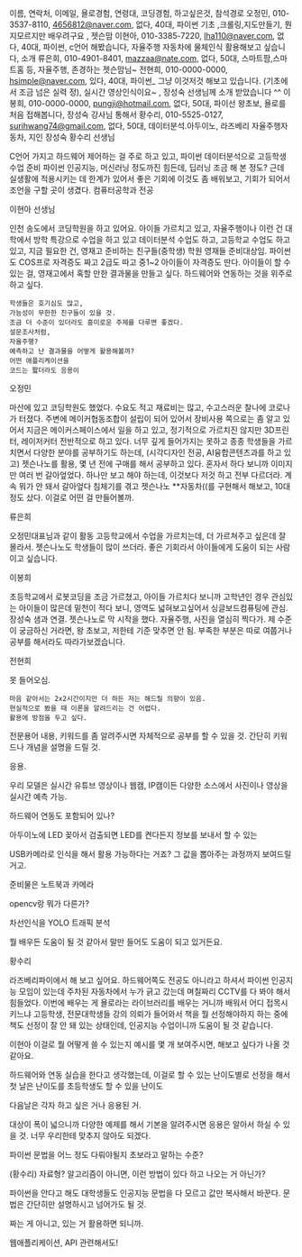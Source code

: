 이름, 연락처, 이메일, 욜로경험, 연령대, 코딩경험, 하고싶은것, 참석경로
오정민, 010-3537-8110, 4656812@naver.com, 없다, 40대, 파이썬 기초 ,크롤링,지도만들기, 뭔지모르지만 배우려구요 , 젯슨맘
이현아, 010-3385-7220, lha110@naver.com, 없다, 40대, 파이썬, c언어 해봤습니다, 자율주행 자동차에 물체인식 활용해보고 싶습니다, 소개
류은희, 010-4901-8401, mazzaa@nate.com, 없다, 50대, 스마트팜,스마트홈 등, 자율주행, 존경하는 젯슨맘님~
전현희, 010-0000-0000, hsimple@naver.com, 있다, 40대, 파이썬_ 그냥 이것저것 해보고 있습니다. (기초에서 조금 넘은 실력 정), 실시간 영상인식이요~ , 장성숙 선생님께 소개 받았습니다 ^^ 
이봉희, 010-0000-0000, pungji@hotmail.com, 없다, 50대, 파이선 왕초보, 욜로를 처음 접해봅니다, 장성숙 강사님 통해서
황수리, 010-5525-0127, surihwang74@gmail.com, 없다, 50대, 데이터분석.아두이노, 라즈베리 자율주행자동차, 지인
장성숙
황수리 선생님

C언어 가지고 하드웨어 제어하는 걸 주로 하고 있고,
파이썬 데이터분석으로 고등학생 수업 준비
파이썬 인공지능, 머신러닝 정도까진 힘든데, 딥러닝 조금 해 본 정도?
근데 실생활에 적용시키는 데 한계가 있어서
좋은 기회에 이것도 좀 배워보고,
기회가 되어서 조언을 구할 곳이 생겼다.
컴퓨터공학과 전공

이현아 선생님

인천 송도에서 코딩학원을 하고 있어요. 아이들 가르치고 있고,
자율주행이나 이런 건 대학에서 방학 특강으로 수업을 하고 있고
데이터분석 수업도 하고, 고등학교 수업도 하고 있고,
지금 필요한 건, 영재고 준비하는 친구들(중학생) 
학원 영재들 준비대상임. 파이썬도 COS프로 자격증도 짜고 2급도 따고
중1~2 아이들이 자격증도 딴다. 
아이들이 할 수 있는 걸, 영재고에서 혹할 만한 결과물을 만들고 싶다.
하드웨어와 연동하는 것을 위주로 하고 싶다.

```
학생들은 호기심도 많고,
가능성이 무한한 친구들이 있을 것.
조금 더 수준이 있더라도 흥미로운 주제를 다루면 좋겠다.
설문조사처럼,
자율주행?
예측하고 난 결과물을 어떻게 활용해볼까?
어떤 애플리케이션을 
코드는 짧더라도 응용이 
```

오정민

마산에 있고 코딩학원도 했었다.
수요도 적고 재료비는 많고, 수고스러운 찰나에 코로나가 터졌다.
주변에 메이커협동조합이 설립이 되어 있어서
장비사용 쪽으로는 좀 알고 있어서
지금은 메이커스페이스에서 일을 하고 있고,
정기적으로 가르치진 않지만
3D프린터, 레이저커터 전반적으로 하고 있다.
너무 깊게 들어가지는 못하고 종종 학생들을 가르치면서
다양한 분야를 공부하기도 하는데,
(시각디자인 전공, AI융합콘텐츠과를 하고 있고)
젯슨나노를 활용, 몇 년 전에 구매를 해서 공부하고 있다.
혼자서 하다 보니까 이미지만 여러 번 갈아엎었다.
하나만 보고 해야 하는데, 이것보다 저것 하고 전부 다르더라.
계속 뭐가 안 돼서 갈아엎다 침체기를 겪고
젯슨나노 **자동차((를 구현해서 해보고, 10대 정도 샀다.
이걸로 어떤 걸 만들어볼까.

류은희

오정민대표님과 같이 활동
고등학교에서 수업을 가르치는데,
더 가르쳐주고 싶은데 잘 몰라서.
젯슨나노도 학생들이 많이 쓰더라.
좋은 기회라서 아이들에게 도움이 되는 사람이고 싶습니다.

이봉희

초등학교에서 로봇코딩을 조금 가르쳤고,
아이들 가르치다 보니까 고학년인 경우 관심있는 아이들이 많은데
밑천이 적다 보니, 영역도 넓혀보고싶어서
싱글보드컴퓨팅에 관심. 장성숙 샘과 연결.
젯슨나노로 막 시작을 했다.
자율주행, 사진을 열심히 찍다가.
제 수준이 궁금하신 거라면, 왕 초보고, 저한테 기준 맞추면 안 됨.
부족한 부분은 따로 여쭙거나 공부를 해서라도 따라가보겠습니다.

전현희

못 들어오심.

```
마음 같아서는 2x2시간이지만 더 하든 저는 해드릴 의향이 있음.
현실적으로 봤을 때 이론을 알려드리는 건 어렵다.
활용에 방점을 두고 싶다.
```

전문용어 내용, 키워드를 좀 알려주시면
자체적으로 공부를 할 수 있을 것.
간단히 키워드나 개념을 설명을 드릴 것.

응용.

우리 모델은 
실시간
유튜브 영상이나 웹캠, IP캠이든 다양한 소스에서
사진이나 영상을 실시간 예측 가능.

하드웨어 연동도 포함되어 있나?

아두이노에 LED 꽂아서 검출되면 LED를 켠다든지
정보를 보내서 할 수 있는 

USB카메라로 인식을 해서 활용 가능하다는 거죠?
그 값을 뽑아주는 과정까지 보여드릴 거고.

준비물은 노트북과 카메라

opencv랑 뭐가 다른가?

차선인식을 YOLO
트래픽 분석

뭘 배우든 도움이 될 것 같아서
말만 들어도 도움이 되고 있거든요.

황수리

라즈베리파이에서 해 보고 싶어요.
하드웨어쪽도 전공도 아니라고 하셔서
파이썬 인공지능 모임이 있는데
주차된 자동차에서 누가 긁고 갔는데
며칠짜리 CCTV를 다 봐야 해서 힘들었다.
이번에 배우는 게 욜로라는 라이브러리를 배우는 거니까
배워서 어디 접목시키느냐
고등학생, 전문대학생들 강의 의뢰가 들어와서
책을 뭘 선정해야하지 하는 중에
책도 선정이 잘 안 돼 있는 상태인데,
인공지능 수업이니까 도움이 될 것 같습니다.

이현아
이걸로 뭘 어떻게 쓸 수 있는지
예시를 몇 개 보여주시면,
해보고 싶다가 나올 것 같아요.


하드웨어와 연동 실습을 한다고 생각했는데,
이걸로 할 수 있는 난이도별로 선정을 해서
첫 날은 난이도를 초등학생도 할 수 있을 난이도

다음날은 각자 하고 싶은 거나 응용된 거.

대상이 폭이 넓으니까 다양한 예제를 해서
기본을 알려주시면 응용은 알아서 하실 수 있을 것.
너무 우리한테 맞추지 않아도 되겠다.

파이썬 문법을 어느 정도 다뤄야될지
초보라고 말하는 수준?

(황수리) 자료형?
알고리즘이 아니면,
이런 방법이 있다 하고 나오는 거 아닌가?

파이썬을 안다고 해도
대학생들도 인공지능 문법을 다 모르고
값만 복사해서 바꾼다.
문법은 간단히만 설명하시고
넘어가도 될 것.

짜는 게 아니고,
있는 거 활용하면 되니까.

웹애플리케이션, API 관련해서도!

